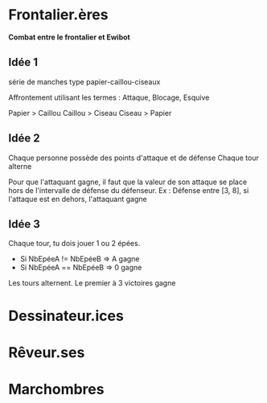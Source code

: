 # Frontalier.ères

**Combat entre le frontalier et Ewibot**

## Idée 1

série de manches type papier-caillou-ciseaux

Affrontement utilisant les termes : Attaque, Blocage, Esquive


Papier > Caillou
Caillou > Ciseau
Ciseau > Papier


## Idée 2

Chaque personne possède des points d'attaque et de défense
Chaque tour alterne

Pour que l'attaquant gagne, il faut que la valeur de son attaque se place hors de l'intervalle de défense du défenseur.
Ex : Défense entre [3, 8], si l'attaque est en dehors, l'attaquant gagne

## Idée 3

Chaque tour, tu dois jouer 1 ou 2 épées.
- Si NbEpéeA != NbEpéeB => A gagne
- Si NbEpéeA == NbEpéeB => 0 gagne

Les tours alternent.
Le premier à 3 victoires gagne


# Dessinateur.ices

# Rêveur.ses

# Marchombres
